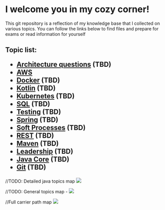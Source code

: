 <h1>  I welcome you in my cozy corner! </h1>

This git repository is a reflection of my knowledge base 
that I collected on various topics. 
You can follow the links below to find files 
and prepare for exams or 
read  information for yourself

<h2>

Topic list:
* [Architecture questions](Architecture%2FMenu.md) (TBD)
* [AWS](AWS%2FMenu.md)
* [Docker](Docker%2FMenu.md) (TBD)
* [Kotlin](Kotlin%2FMenu.md) (TBD)
* [Kubernetes](Kubernetes%2FMenu.md) (TBD)
* [SQL](SQL%2FMenu.md) (TBD)
* [Testing](Testing%2FMenu.md) (TBD)
* [Spring](Spring%2FMenu.md) (TBD)
* [Soft Processes](SoftProc%2FMenu.md) (TBD)
* [REST](REST%2FMenu.md) (TBD)
* [Maven](Maven%2FMenu.md) (TBD)
* [Leadership](Leadership%2FMenu.md) (TBD)
* [Java Core](JavaCore%2FMenu.md) (TBD)
* [Git](GIT%2FMenu.md) (TBD)

</h2>

//TODO: Detailed java topics map
![](https://miro.medium.com/v2/resize:fit:828/format:webp/1*5g3CbARjXEbPhAlopaDdng.png)

//TODO: General topics map - 
![](https://miro.medium.com/v2/resize:fit:1100/format:webp/1*MnRuypbbL52u53tdoGCGqg.png)

//Full carrier path map
![](https://gist.githubusercontent.com/m-a-n-a-v/fe7529ec99321ec6e43e1923f4381aa4/raw/0c15bd31bafcdef076ad405502979d963f2e875f/java-roadmap-2023.svg)

